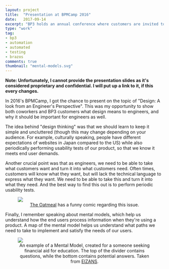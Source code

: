 ```yaml
---
layout: project
title:  "Presentation at BPMCamp 2016"
date:   2017-09-14
excerpt: "BP3 holds an annual conference where customers are invited to join us in presentation given by BP3 employees and guests. In 2016, I got to be one of those presenters, presenting on \"Design: A look from an Engineer's Perspective\""
type: "work"
tag:
- bp3
- automation
- automated
- testing
- brazos
comments: true
thumbnail: "mental-models.svg"
---
```

**Note: Unfortunately, I cannot provide the presentation slides as it's considered proprietary and confidential. I will put up a link to it, if this every changes.**

In 2016's BPMCamp, I got the chance to present on the topic of "Design: A look from an Engineer's Perspective". This was my opportunity to show both coworkers and BP3 customers what design means to engineers, and why it should be important for engineers as well.

The idea behind "design thinking" was that we should learn to keep it simple and uncluttered (though this may change depending on your audience. For example, culturally speaking, people have different expectations of websites in Japan compared to the US) while also periodically performing usability tests of our product, so that we know it meets end user demands.

Another crucial point was that as engineers, we need to be able to take what customers want and turn it into what customers need. Often times, customers will know what they want, but will lack the technical language to express what they want. We need to be able to take this and turn it into what they need. And the best way to find this out is to perform periodic usability tests.

<figure>
  <a href="http://s3.amazonaws.com/theoatmeal-img/comics/design_hell/1.png"><img src="http://s3.amazonaws.com/theoatmeal-img/comics/design_hell/1.png"></a>
  <center><figcaption><a href="http://theoatmeal.com/comics/design_hell">The Oatmeal</a> has a funny comic regarding this issue.</figcaption></center>
</figure>

Finally, I remember speaking about mental models, which help us understand how the end users process information when they're using a product. A map of the mental model helps us understand what paths we need to take to implement and satisfy the needs of our users.

<figure>
  <a href="http://danieleizans.com/wp-content/uploads/2012/01/mentalmodel-finance.png"><img src="http://danieleizans.com/wp-content/uploads/2012/01/mentalmodel-finance.png"></a>
  <center><figcaption>An example of a Mental Model, created for a someone seeking financial aid for education. The top of the divider contains questions, while the bottom contains potential answers. Taken from <a href="http://danieleizans.com/2012/03/mental-modeling-for-content-work-creation/">EIZANS</a>.</figcaption></center>
</figure>
